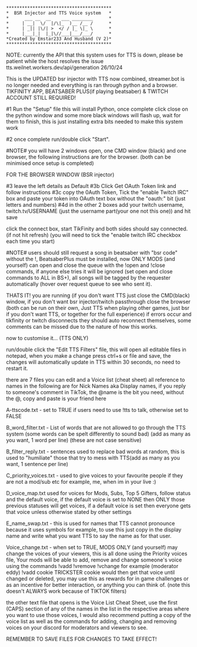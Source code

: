 ```
****************************************
*  BSR Injector and TTS Voice system   *
*      ___ __  __    ___ ________      *
*     | __|  \/  |/\|_  )__ /__ /      *
*     | _|| |\/| >  </ / |_ \|_ \      *
*     |___|_|  |_|\//___|___/___/      *
*Created by Emstar233 And Husband (V 2)*
****************************************
```

NOTE: currently the API that this system uses for TTS is down, please be patient while the host resolves the issue tts.weilnet.workers.dev/api/generation 26/10/24


This is the UPDATED bsr injector with TTS now combined, streamer.bot is no longer needed and everything is ran through python and a browser. TIKFINITY APP, BEATSABER PLUS(if playing beatsaber) & TWITCH ACCOUNT STILL REQUIRED!

#1 Run the "Setup" file this will install Python, once complete click close on the python window and some more black windows will flash up, wait for them to finish, this is just installing extra bits needed to make this system work

#2 once complete run/double click "Start".

#NOTE# you will have 2 windows open, one CMD window (black) and one browser, the following instructions are for the browser. (both can be minimised once setup is completed)

FOR THE BROWSER WINDOW (BSR injector)

#3 leave the left details as Default
#3b Click Get OAuth Token link and follow instructions
#3c copy the 0Auth Token, Tick the "enable Twitch IRC" box and paste your token into OAuth text box without the "oauth:" bit (just letters and numbers)
#4d in the other 2 boxes add your twitch username, twitch.tv/USERNAME (just the username part(your one not this one)) and hit save

click the connect box, start TikFinity and both sides should say connected. (if not hit refresh) (you will need to tick the "enable twitch IRC checkbox each time you start)

#NOTE# users should still request a song in beatsaber with "bsr code" without the !, BeatsaberPlus must be installed, now ONLY MODS (and yourself) can open and close the queue with the !open and !close commands, if anyone else tries it will be ignored (set open and close commands to ALL in BS+), all songs will be tagged by the requester automatically (hover over request queue to see who sent it).

THATS IT! you are running (if you don't want TTS just close the CMD(black) window, if you don't want bsr injector/twitch passthrough close the browser (both can be run on their own, Just TTS when playing other games, just bsr if you don't want TTS, or together for the full experience) if errors occur and tikfinity or twitch disconnects they should auto reconnect themselves, some comments can be missed due to the nature of how this works.

now to customise it... (TTS ONLY)

run/double click the "Edit TTS Filters" file, this will open all editable files in notepad, when you make a change press ctrl+s or file and save, the changes will automatically update in TTS within 30 seconds, no need to restart it.

there are 7 files you can edit and a Voice list (cheat sheet) all reference to names in the following are for Nick Names aka Display names, if you reply to someone's comment in TikTok, the @name is the bit you need, without the @, copy and paste is your friend here

A-ttscode.txt - set to TRUE if users need to use !tts to talk, otherwise set to FALSE

B_word_filter.txt - List of words that are not allowed to go through the TTS system (some words can be spelt differently to sound bad) (add as many as you want, 1 word per line) (these are not case sensitive)

B_filter_reply.txt - sentences used to replace bad words at random, this is used to "humiliate" those that try to mess with TTS(add as many as you want, 1 sentence per line)

C_priority_voices.txt - used to give voices to your favourite people if they are not a mod/sub etc for example, me, when im in your live :)

D_voice_map.txt used for voices for Mods, Subs, Top 5 Gifters, follow status and the default voice, if the default voice is set to NONE then ONLY those previous statuses will get voices, if a default voice is set then everyone gets that voice unless otherwise stated by other settings

E_name_swap.txt - this is used for names that TTS cannot pronounce because it uses symbols for example, to use this just copy in the display name and write what you want TTS to say the name as for that user.

Voice_change.txt - when set to TRUE, MODS ONLY (and yourself) may change the voices of your viewers, this is all done using the Priority voices file, Your mods will be able to add, remove and change someone's voice using the commands !vadd !vremove !vchange for example (moderator eddy) !vadd cookie TRICKSTER
cookie would then get that voice until changed or deleted, you may use this as rewards for in game challenges or as an incentive for better interaction, or anything you can think of.
(note this doesn't ALWAYS work because of TIKTOK filters)

the other text file that opens is the Voice List Cheat Sheet, use the first (CAPS) section of any of the names in the list in the respective areas where you want to use those voices, I would also recommend putting a copy of the voice list as well as the commands for adding, changing and removing voices on your discord for moderators and viewers to see.


REMEMBER TO SAVE FILES FOR CHANGES TO TAKE EFFECT!
